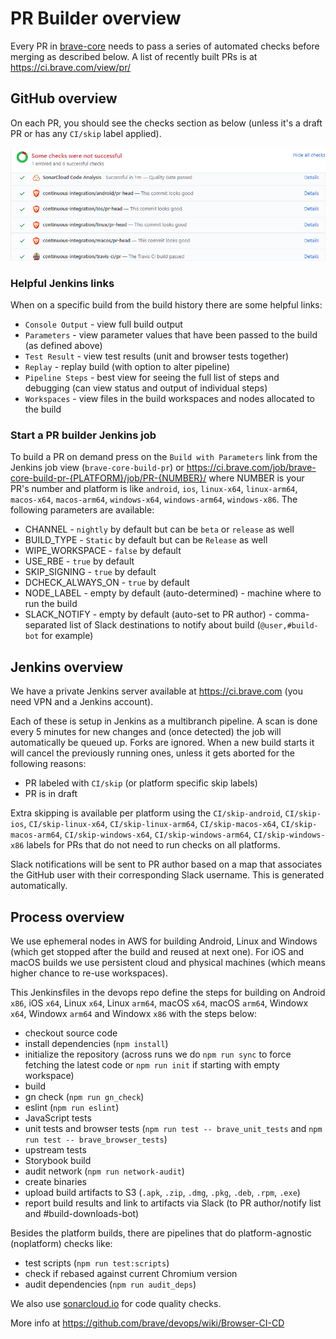 # PR Builder overview

Every PR in [brave-core](https://github.com/brave/brave-core) needs to pass a series of automated checks before merging as described below. A list of recently built PRs is at https://ci.brave.com/view/pr/

## GitHub overview
On each PR, you should see the checks section as below (unless it's a draft PR or has any `CI/skip` label applied).

![GitHub checks section](images/github-checks.png)

### Helpful Jenkins links

When on a specific build from the build history there are some helpful links:
- `Console Output` - view full build output
- `Parameters` - view parameter values that have been passed to the build (as defined above)
- `Test Result` - view test results (unit and browser tests together)
- `Replay` - replay build (with option to alter pipeline)
- `Pipeline Steps` - best view for seeing the full list of steps and debugging (can view status and output of individual steps)
- `Workspaces` - view files in the build workspaces and nodes allocated to the build

### Start a PR builder Jenkins job

To build a PR on demand press on the `Build with Parameters` link from the Jenkins job view (`brave-core-build-pr`) or https://ci.brave.com/job/brave-core-build-pr-{PLATFORM}/job/PR-{NUMBER}/ where NUMBER is your PR's number and platform is like `android`, `ios`, `linux-x64`, `linux-arm64`, `macos-x64`, `macos-arm64`, `windows-x64`, `windows-arm64`, `windows-x86`. The following parameters are available:
- CHANNEL - `nightly` by default but can be `beta` or `release` as well
- BUILD_TYPE - `Static` by default but can be `Release` as well
- WIPE_WORKSPACE - `false` by default
- USE_RBE - `true` by default
- SKIP_SIGNING - `true` by default
- DCHECK_ALWAYS_ON - `true` by default
- NODE_LABEL - empty by default (auto-determined) - machine where to run the build
- SLACK_NOTIFY - empty by default (auto-set to PR author) - comma-separated list of Slack destinations to notify about build (`@user,#build-bot` for example)

## Jenkins overview
We have a private Jenkins server available at https://ci.brave.com (you need VPN and a Jenkins account).

Each of these is setup in Jenkins as a multibranch pipeline. A scan is done every 5 minutes for new changes and (once detected) the job will automatically be queued up. Forks are ignored. When a new build starts it will cancel the previously running ones, unless it gets aborted for the following reasons:
- PR labeled with `CI/skip` (or platform specific skip labels)
- PR is in draft

Extra skipping is available per platform using the `CI/skip-android`, `CI/skip-ios`, `CI/skip-linux-x64`, `CI/skip-linux-arm64`, `CI/skip-macos-x64`, `CI/skip-macos-arm64`, `CI/skip-windows-x64`, `CI/skip-windows-arm64`, `CI/skip-windows-x86` labels for PRs that do not need to run checks on all platforms.

Slack notifications will be sent to PR author based on a map that associates the GitHub user with their corresponding Slack username. This is generated automatically. 

## Process overview

We use ephemeral nodes in AWS for building Android, Linux and Windows (which get stopped after the build and reused at next one). For iOS and macOS builds we use persistent cloud and physical machines (which means higher chance to re-use workspaces).

This Jenkinsfiles in the devops repo define the steps for building on Android `x86`, iOS `x64`, Linux `x64`, Linux `arm64`, macOS `x64`, macOS `arm64`, Windowx `x64`, Windowx `arm64` and Windowx `x86` with the steps below:
- checkout source code
- install dependencies (`npm install`)
- initialize the repository (across runs we do `npm run sync` to force fetching the latest code or `npm run init` if starting with empty workspace)
- build
- gn check (`npm run gn_check`)
- eslint (`npm run eslint`)
- JavaScript tests
- unit tests and browser tests (`npm run test -- brave_unit_tests` and `npm run test -- brave_browser_tests`)
- upstream tests
- Storybook build
- audit network (`npm run network-audit`)
- create binaries
- upload build artifacts to S3 (`.apk`, `.zip`, `.dmg`, `.pkg`, `.deb`, `.rpm`, `.exe`)
- report build results and link to artifacts via Slack (to PR author/notify list and #build-downloads-bot)

Besides the platform builds, there are pipelines that do platform-agnostic (noplatform) checks like:
- test scripts (`npm run test:scripts`)
- check if rebased against current Chromium version
- audit dependencies (`npm run audit_deps`)

We also use [sonarcloud.io](https://sonarcloud.io) for code quality checks.

More info at https://github.com/brave/devops/wiki/Browser-CI-CD
